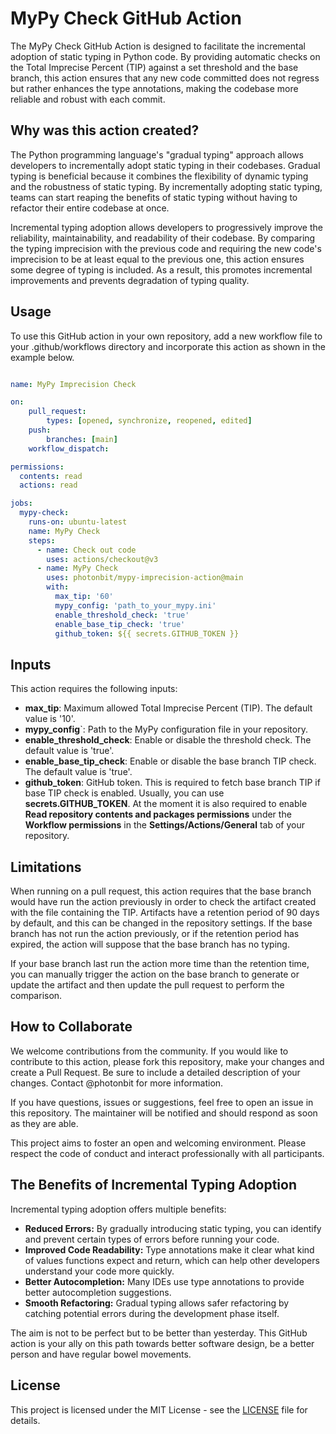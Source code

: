 # MyPy Check GitHub Action

The MyPy Check GitHub Action is designed to facilitate the incremental adoption of static typing in Python code. 
By providing automatic checks on the Total Imprecise Percent (TIP) against a set threshold and the base branch, 
this action ensures that any new code committed does not regress but rather enhances the type annotations, 
making the codebase more reliable and robust with each commit.

## Why was this action created?

The Python programming language's "gradual typing" approach allows developers to incrementally adopt static typing 
in their codebases. Gradual typing is beneficial because it combines the flexibility of dynamic typing and the 
robustness of static typing. By incrementally adopting static typing, teams can start reaping the benefits of 
static typing without having to refactor their entire codebase at once.

Incremental typing adoption allows developers to progressively improve the reliability, maintainability, and 
readability of their codebase. By comparing the typing imprecision with the previous code and requiring the 
new code's imprecision to be at least equal to the previous one, this action ensures some degree of typing 
is included. As a result, this promotes incremental improvements and prevents degradation of typing quality.

## Usage

To use this GitHub action in your own repository, add a new workflow file to your .github/workflows directory
and incorporate this action as shown in the example below.

```yaml

name: MyPy Imprecision Check

on:
    pull_request:
        types: [opened, synchronize, reopened, edited]
    push:
        branches: [main]
    workflow_dispatch:

permissions:
  contents: read
  actions: read

jobs:
  mypy-check:
    runs-on: ubuntu-latest
    name: MyPy Check
    steps:
      - name: Check out code
        uses: actions/checkout@v3
      - name: MyPy Check
        uses: photonbit/mypy-imprecision-action@main
        with:
          max_tip: '60'
          mypy_config: 'path_to_your_mypy.ini'
          enable_threshold_check: 'true'
          enable_base_tip_check: 'true'
          github_token: ${{ secrets.GITHUB_TOKEN }}
``` 

## Inputs

This action requires the following inputs:

- **max_tip**: Maximum allowed Total Imprecise Percent (TIP). The default value is '10'. 
- **mypy_config**`: Path to the MyPy configuration file in your repository. 
- **enable_threshold_check**: Enable or disable the threshold check. The default value is 'true'. 
- **enable_base_tip_check**: Enable or disable the base branch TIP check. The default value is 'true'. 
- **github_token**: GitHub token. This is required to fetch base branch TIP if base TIP check is enabled. Usually, you can use **secrets.GITHUB_TOKEN**. At
the moment it is also required to enable **Read repository contents and packages permissions** under the 
__Workflow permissions__ in the **Settings/Actions/General** tab of your repository.

## Limitations

When running on a pull request, this action requires that the base branch would have run the action previously
in order to check the artifact created with the file containing the TIP. Artifacts have a retention period of 90 days
by default, and this can be changed in the repository settings. If the base branch has not run the action previously,
or if the retention period has expired, the action will suppose that the base branch has no typing.

If your base branch last run the action more time than the retention time, you can manually trigger the action
on the base branch to generate or update the artifact and then update the pull request to perform the comparison.

## How to Collaborate

We welcome contributions from the community. If you would like to contribute to this action, please fork this repository, make your changes and create a Pull Request. Be sure to include a detailed description of your changes.
Contact @photonbit for more information.

If you have questions, issues or suggestions, feel free to open an issue in this repository. The maintainer will be notified and should respond as soon as they are able.

This project aims to foster an open and welcoming environment. Please respect the code of conduct and interact professionally with all participants.

## The Benefits of Incremental Typing Adoption

Incremental typing adoption offers multiple benefits:

- **Reduced Errors:** By gradually introducing static typing, you can identify and prevent certain types of errors before running your code.
- **Improved Code Readability:** Type annotations make it clear what kind of values functions expect and return, which can help other developers understand your code more quickly.
- **Better Autocompletion:** Many IDEs use type annotations to provide better autocompletion suggestions.
- **Smooth Refactoring:** Gradual typing allows safer refactoring by catching potential errors during the development phase itself.


The aim is not to be perfect but to be better than yesterday. This GitHub action is your ally on this path towards better software design,
be a better person and have regular bowel movements.

## License

This project is licensed under the MIT License - see the [LICENSE](LICENSE) file for details.